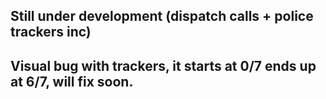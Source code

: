 

## Still under development (dispatch calls + police trackers inc)
## Visual bug with trackers, it starts at 0/7 ends up at 6/7, will fix soon.
